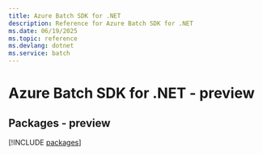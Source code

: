 ```yaml
---
title: Azure Batch SDK for .NET
description: Reference for Azure Batch SDK for .NET
ms.date: 06/19/2025
ms.topic: reference
ms.devlang: dotnet
ms.service: batch
---
```

# Azure Batch SDK for .NET - preview
## Packages - preview
[!INCLUDE [packages](batch-index.md)]